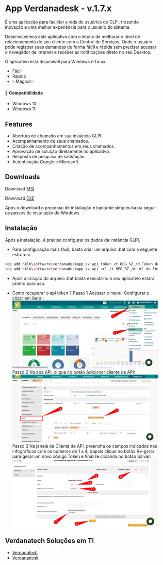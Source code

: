 # App Verdanadesk - v.1.7.x

É uma aplicação para facilitar a vida de usuários de GLPi, trazendo inovação e uma melhor experiência para o usuário do sistema.

Desenvolvemos este aplicativo com o intuito de melhorar o nível de relacionamento do seu cliente com a Central de Serviços. Onde o usuário pode registrar suas demandas de forma fácil e rápida sem precisar acessar o navegador de internet e receber as notificações direto no seu Desktop. 

O aplicativo está disponível para Windows e Linux.

- Fácil
- Rápido
- ✨Mágico✨

#### 📌  Compatibilidade
- Windows 10
- Windows 11

## Features

- Abertura de chamado em sua instância GLPI.
- Acompanhamento de seus chamados.
- Criação de acompanhamentos em seus chamados.
- Aprovação de solução diretamente no aplicativo.
- Resposta de pesquisa de satisfação. 
- Autenticação Google e Microsoft.


## Downloads
Download [MSI](https://github.com/verdanatech/App-Verdanadesk/releases/download/1.7.1/Suporte-VerdanadeskApp.1.7.1.msi) 

Download [EXE](https://github.com/verdanatech/App-Verdanadesk/releases/download/1.7.1/Suporte-VerdanadeskApp.1.7.1.exe) 

Após o download o processo de instalação é bastante simples basta seguir os passos de instalação do Windows.


## Instalação
Após a instalação, é preciso configurar os dados da instância GLPI.

- Para configuração mais fácil, basta criar um arquivo .bat com a seguinte estrutura.
```sh
reg add hklm\software\verdanadeskapp /v api_token /t REG_SZ /d Token da API /f
reg add hklm\software\verdanadeskapp /v api_url /t REG_SZ /d Url da Instância GLPI /f
```
- Após a criação do arquivo .bat basta executá-lo e seu aplicativo estará pronto para uso.


- Como recuperar o api token ?
Passo 1
Acessar o menu: Configurar e clicar em Geral:
![alt text](https://raw.githubusercontent.com/verdanatech/App-Verdanadesk/master/assets/img/passo1.png)
Passo 2
Na aba API, clique no botão Adicionar cliente de API:
![alt text](https://raw.githubusercontent.com/verdanatech/App-Verdanadesk/master/assets/img/passo2.png)
Passo 3
Na janela de Cliente de API, preencha os campos indicados nos infográficos com os números de 1 a 4, depois clique no botão Re-gerar para gerar um novo código Token e finalize clicando no botão Salvar:
![alt text](https://raw.githubusercontent.com/verdanatech/App-Verdanadesk/master/assets/img/passo3.png)


 ## Verdanatech Soluções em TI
- [Verdanatech](https://verdanatech.com)
- [Verdanadesk](https://verdanadesk.com)
